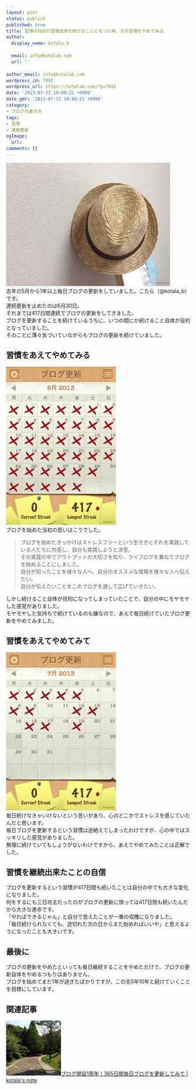 ```yaml
---
layout: post
status: publish
published: true
title: 習慣の目的が習慣自体を続けることになった時、その習慣をやめてみる
author:
  display_name: kotala_b

  email: info@kotalab.com
  url: ''

author_email: info@kotalab.com
wordpress_id: 7892
wordpress_url: https://kotalab.com/?p=7892
date: '2013-07-22 19:00:21 +0900'
date_gmt: '2013-07-22 10:00:21 +0900'
category:
- ブログの書き方
tags:
- 習慣
- 連続更新
ogImage:
  url:
comments: []
---
```

<p><img src="/wp-content/uploads/habit_130722-448x336.jpg" alt="habit_130722" width="448" height="336" class="alignnone size-large wp-image-7896" /><br />
去年の5月から1年以上毎日ブログの更新をしていました。こたら（@kotala_b）です。<br />
連続更新を止めたのは6月30日。<br />
それまでは417日間連続でブログの更新をしてきました。<br />
ブログを更新することを続けているうちに、いつの間にか続けること自体が目的となっていました。<br />
そのことに薄々気づいていながらもブログの更新を続けていました。<br />
</p>
<!--more-->
<h2>習慣をあえてやめてみる</h2>
<p><img src="/wp-content/uploads/habit_130722_01-300x431.jpg" alt="habit_130722_01" width="300" height="431" class="alignnone size-medium wp-image-7894" /><br />
ブログを始めた当初の思いはこうでした。</p>
<blockquote><p>
ブログを始めたきっかけはストレスフリーという生き方とそれを実践している人たちに共感し、自分も実践しようと決意。<br />
その実践の中でアウトプットの大切さを知り、ライフログを兼ねてブログを始めることにしました。<br />
自分が知ったことを様々な人へ、自分のオススメな情報を様々な人へ伝えたい。<br />
自分が伝えたいことをこのブログを通して広げていきたい。</p></blockquote>
<p>しかし続けること自体が目的になってしまっていたことで、自分の中にモヤモヤした感覚がありました。<br />
モヤモヤした気持ちで続けているのも嫌なので、あえて毎日続けていたブログ更新をやめてみました。</p>
<h2>習慣をあえてやめてみて</h2>
<p><img src="/wp-content/uploads/habit_130722_02-300x431.jpg" alt="habit_130722_02" width="300" height="431" class="alignnone size-medium wp-image-7893" /><br />
毎日続けなきゃいけないという思いがあり、心のどこかでストレスを感じていたんだと思います。<br />
毎日ブログを更新するという習慣は途絶えてしまったわけですが、心の中ではスッキリした感覚がありました。<br />
無理に続けていてもしょうがないわけですから、あえてやめてみたことは正解でした。</p>
<h2>習慣を継続出来たことの自信</h2>
<p>ブログを更新するという習慣が417日間も続いたことは自分の中でも大きな変化になりました。<br />
何をするにも三日坊主だったのがブログの更新に限っては417日間も続いたんだから大きな進歩です。<br />
「やればできるじゃん」と自分で思えたことが一番の収穫になりました。<br />
「毎日続けられなくても、途切れた次の日からまた始めればいいや」と思えるようになったことも大きいです。</p>
<h2>最後に</h2>
<p>ブログの更新をやめたといっても毎日継続することをやめただけで、ブログの更新自体をやめるつもりはありません。<br />
ブログを始めてまだ1年が過ぎたばかりですが、この先5年10年と続けていくことを目標にしています。</p>
<h2 class="rele">関連記事</h2>
<p><a href="/blog-first-anniversary" target="_blank"><img  class="alignleft" src="/wp-content/uploads/slooProImg_20130509203804.jpg" alt="ブログ開設1周年！365日間毎日ブログを更新してみて | kotala's note" width="150" /></a><a href="/blog-first-anniversary" target="_blank">ブログ開設1周年！365日間毎日ブログを更新してみて | kotala's note</a><br style="clear:both;" /></p>

